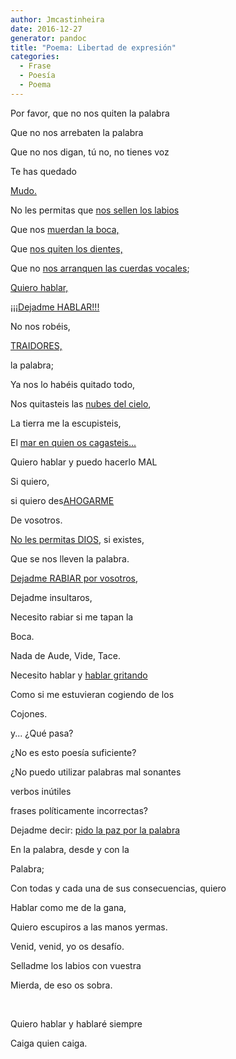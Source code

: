 ```yaml
---
author: Jmcastinheira
date: 2016-12-27
generator: pandoc
title: "Poema: Libertad de expresión"
categories:
  - Frase
  - Poesía
  - Poema
---
```




Por favor, que no nos quiten la palabra

Que no nos arrebaten la palabra

Que no nos digan, tú no, no tienes voz

Te has quedado

[Mudo.](http://www.tebeosfera.com/Obra/Tebeo/Sinsentido/mudo.gif)

No les permitas que [nos sellen los
labios](http://ivansainzpardo.blogia.com/upload/20051202145444-mudo.jpg)

Que nos [muerdan la
boca,](http://freak.blogs.sapo.pt/arquivo/Morder.jpg)

Que [nos quiten los
dientes,](http://img137.imageshack.us/img137/9276/sawiii2ha.png)

Que no [nos arranquen las cuerdas
vocales](http://www.milenio.com/index.php/2007/09/23/124536/);

[Quiero hablar,](http://www.youtube.com/watch?v=VXnVy93MZ1g)

[¡¡¡Dejadme
HABLAR!!!](http://actualidad.terra.es/nacional/articulo/birmania_monjes_budistas_siguen_frente_1890448.htm)

No nos robéis,

[TRAIDORES,](http://actualidad.terra.es/nacional/articulo/junta_militar_birmania_asia_1890453.htm)

la palabra;

Ya nos lo habéis quitado todo,

Nos quitasteis las [nubes del
cielo](http://www.youtube.com/watch?v=eP9O66wo7iI),

La tierra me la escupisteis,

El [mar en quien os
cagasteis...](http://www.youtube.com/watch?v=-d64gVK85Bg)

Quiero hablar y puedo hacerlo MAL

Si quiero,

si quiero des[AHOGARME](http://www.youtube.com/watch?v=ZTMbcLZu_Ak)

De vosotros.

[No les permitas DIOS](http://www.youtube.com/watch?v=U7BdZUwm47s), si
existes,

Que se nos lleven la palabra.

[Dejadme RABIAR por
vosotros](http://www.youtube.com/watch?v=XyQDKLAhCY0),

Dejadme insultaros,

Necesito rabiar si me tapan la

Boca.

Nada de Aude, Vide, Tace.

Necesito hablar y [hablar
gritando](http://www.youtube.com/watch?v=4ENL7tDHdzk)

Como si me estuvieran cogiendo de los

Cojones.

y... ¿Qué pasa?

¿No es esto poesía suficiente?

¿No puedo utilizar palabras mal sonantes

verbos inútiles

frases políticamente incorrectas?

Dejadme decir: [pido la paz por la
palabra](http://www.xuliocs.com/index.php?pagina=http://www.xuliocs.com/Esquisa/blasdeot.htm)

En la palabra, desde y con la

Palabra;

Con todas y cada una de sus consecuencias, quiero

Hablar como me de la gana,

Quiero escupiros a las manos yermas.

Venid, venid, yo os desafío.

Selladme los labios con vuestra

Mierda, de eso os sobra.

 

Quiero hablar y hablaré siempre

Caiga quien caiga.
